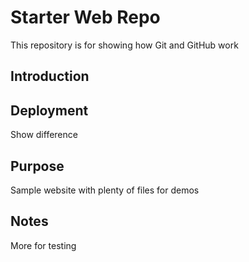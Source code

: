 # Starter Web Repo

This repository is for showing how Git and GitHub work

## Introduction

## Deployment
Show difference 
## Purpose

Sample website with plenty of files for demos

## Notes
More for testing
